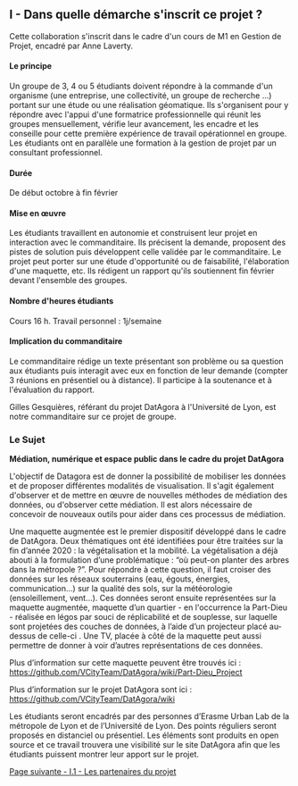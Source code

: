 ## I - Dans quelle démarche s'inscrit ce projet ?

Cette collaboration s'inscrit dans le cadre d'un cours de M1 en Gestion de Projet, encadré par Anne Laverty.

#### Le principe

Un groupe de 3, 4 ou 5 étudiants doivent répondre à la commande d'un organisme (une entreprise, une collectivité, un groupe de recherche ...)  portant sur une étude ou une réalisation géomatique. Ils s'organisent pour y répondre avec l'appui d'une formatrice professionnelle qui réunit les groupes mensuellement, vérifie leur avancement, les encadre et les conseille pour cette première expérience de travail opérationnel en groupe. Les étudiants ont en parallèle une formation à la gestion de projet par un consultant professionnel.

#### Durée

De début octobre à fin février 

#### Mise en œuvre 

Les étudiants travaillent en autonomie et construisent leur projet en interaction avec le commanditaire. Ils précisent la demande, proposent des pistes de solution puis  développent celle validée par le commanditaire. Le projet peut porter sur une étude d'opportunité ou de faisabilité, l'élaboration d'une maquette, etc. Ils rédigent un rapport qu'ils soutiennent fin février devant l'ensemble des groupes.  

#### Nombre d'heures étudiants 

Cours 16 h. Travail personnel : 1j/semaine

#### Implication du commanditaire

Le commanditaire rédige un texte présentant son problème ou sa question aux étudiants puis interagit avec eux en fonction de leur demande (compter 3 réunions en présentiel ou à distance). Il participe à la soutenance et à l'évaluation du rapport.

Gilles Gesquières, référant du projet DatAgora à l'Université de Lyon, est notre commanditaire sur ce projet de groupe.



### Le Sujet

__Médiation, numérique et espace public dans le cadre du projet DatAgora__


L'objectif de Datagora est de donner la possibilité de mobiliser les données et de proposer différentes modalités de visualisation. Il s'agit également d'observer et de mettre en œuvre de nouvelles méthodes de médiation des données, ou d'observer cette médiation. Il est alors nécessaire de concevoir de nouveaux outils pour aider dans ces processus de médiation.

Une maquette augmentée est le premier dispositif développé dans le cadre de DatAgora. Deux thématiques ont été identifiées pour être traitées sur la fin d’année 2020 : la végétalisation et la mobilité. La végétalisation a déjà abouti à la formulation d’une problématique : “où peut-on planter des arbres dans la métropole ?”. Pour répondre à cette question, il faut croiser des données sur les réseaux souterrains (eau, égouts, énergies, communication…) sur la qualité des sols, sur la météorologie (ensoleillement, vent…). Ces données seront ensuite représentées sur la maquette augmentée, maquette d’un quartier - en l'occurrence la Part-Dieu - réalisée en légos par souci de réplicabilité et de souplesse, sur laquelle sont projetées des couches de données, à l’aide d’un projecteur placé au-dessus de celle-ci . Une TV, placée à côté de la maquette peut aussi permettre de donner à voir d’autres représentations de ces données.

Plus d’information sur cette maquette peuvent être trouvés ici : https://github.com/VCityTeam/DatAgora/wiki/Part-Dieu_Project

Plus d’information sur le projet DatAgora sont ici : https://github.com/VCityTeam/DatAgora/wiki

Les étudiants seront encadrés par des personnes d’Erasme Urban Lab de la métropole de Lyon et de l’Université de Lyon. Des points réguliers seront proposés en distanciel ou présentiel.  Les éléments sont produits en open source et ce travail trouvera une visibilité sur le site DatAgora afin que les étudiants puissent montrer leur apport sur le projet.

[Page suivante - I.1 - Les partenaires du projet](Partenaires_projet)